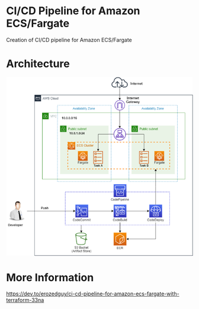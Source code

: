 # CI/CD Pipeline for Amazon ECS/Fargate
Creation of CI/CD pipeline for Amazon ECS/Fargate

# Architecture

![asg](assets/Pipeline.png)

# More Information

https://dev.to/erozedguy/ci-cd-pipeline-for-amazon-ecs-fargate-with-terraform-33na
